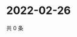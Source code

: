 # 2022-02-26

共 0 条

<!-- BEGIN WEIBO -->
<!-- 最后更新时间 Sat Feb 26 2022 06:12:20 GMT+0800 (China Standard Time) -->

<!-- END WEIBO -->

